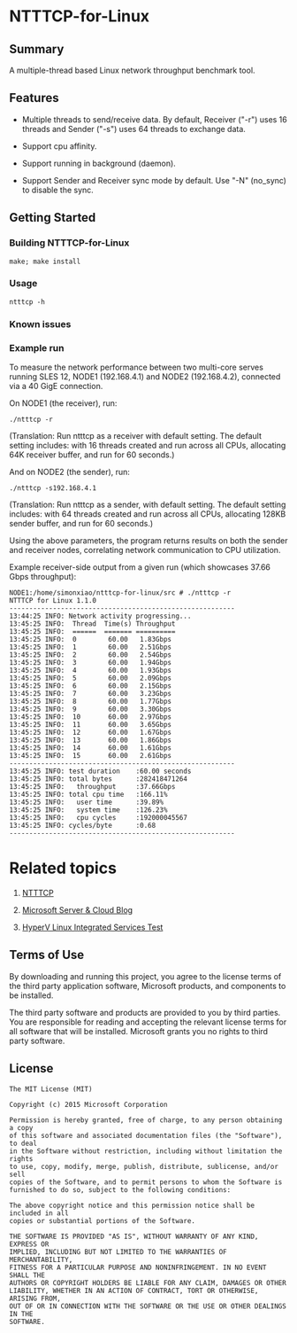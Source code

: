 # NTTTCP-for-Linux

## Summary

A multiple-thread based Linux network throughput benchmark tool.

## Features

* Multiple threads to send/receive data. By default, Receiver ("-r") uses 16 threads and Sender ("-s") uses 64 threads to exchange data.

* Support cpu affinity.

* Support running in background (daemon).

* Support Sender and Receiver sync mode by default. Use "-N" (no_sync) to disable the sync.


## Getting Started


### Building NTTTCP-for-Linux ###

	make; make install

### Usage
	
	ntttcp -h

### Known issues

 

### Example run

To measure the network performance between two multi-core serves running SLES 12, NODE1 (192.168.4.1) and NODE2 (192.168.4.2), connected via a 40 GigE connection. 

On NODE1 (the receiver), run:
```
./ntttcp -r
```
(Translation: Run ntttcp as a receiver with default setting. The default setting includes: with 16 threads created and run across all CPUs, allocating 64K receiver buffer, and run for 60 seconds.)

And on NODE2 (the sender), run:
```
./ntttcp -s192.168.4.1
```
(Translation: Run ntttcp as a sender, with default setting. The default setting includes: with 64 threads created and run across all CPUs, allocating 128KB sender buffer, and run for 60 seconds.)

Using the above parameters, the program returns results on both the sender and receiver nodes, correlating network communication to CPU utilization.  

Example receiver-side output from a given run (which showcases 37.66 Gbps throughput):

```
NODE1:/home/simonxiao/ntttcp-for-linux/src # ./ntttcp -r
NTTTCP for Linux 1.1.0
---------------------------------------------------------
13:44:25 INFO: Network activity progressing...
13:45:25 INFO:  Thread  Time(s) Throughput
13:45:25 INFO:  ======  ======= ==========
13:45:25 INFO:  0        60.00   1.83Gbps
13:45:25 INFO:  1        60.00   2.51Gbps
13:45:25 INFO:  2        60.00   2.54Gbps
13:45:25 INFO:  3        60.00   1.94Gbps
13:45:25 INFO:  4        60.00   1.93Gbps
13:45:25 INFO:  5        60.00   2.09Gbps
13:45:25 INFO:  6        60.00   2.15Gbps
13:45:25 INFO:  7        60.00   3.23Gbps
13:45:25 INFO:  8        60.00   1.77Gbps
13:45:25 INFO:  9        60.00   3.30Gbps
13:45:25 INFO:  10       60.00   2.97Gbps
13:45:25 INFO:  11       60.00   3.65Gbps
13:45:25 INFO:  12       60.00   1.67Gbps
13:45:25 INFO:  13       60.00   1.86Gbps
13:45:25 INFO:  14       60.00   1.61Gbps
13:45:25 INFO:  15       60.00   2.61Gbps
---------------------------------------------------------
13:45:25 INFO: test duration    :60.00 seconds
13:45:25 INFO: total bytes      :282418471264
13:45:25 INFO:   throughput     :37.66Gbps
13:45:25 INFO: total cpu time   :166.11%
13:45:25 INFO:   user time      :39.89%
13:45:25 INFO:   system time    :126.23%
13:45:25 INFO:   cpu cycles     :192000045567
13:45:25 INFO: cycles/byte      :0.68
---------------------------------------------------------
```

# Related topics

1. [NTTTCP](https://gallery.technet.microsoft.com/NTttcp-Version-528-Now-f8b12769)

2. [Microsoft Server & Cloud Blog](http://blogs.technet.com/b/server-cloud/)

3. [HyperV Linux Integrated Services Test](https://github.com/LIS/lis-test)


## Terms of Use

By downloading and running this project, you agree to the license terms of the third party application software, Microsoft products, and components to be installed. 

The third party software and products are provided to you by third parties. You are responsible for reading and accepting the relevant license terms for all software that will be installed. Microsoft grants you no rights to third party software.


## License

```
The MIT License (MIT)

Copyright (c) 2015 Microsoft Corporation

Permission is hereby granted, free of charge, to any person obtaining a copy
of this software and associated documentation files (the "Software"), to deal
in the Software without restriction, including without limitation the rights
to use, copy, modify, merge, publish, distribute, sublicense, and/or sell
copies of the Software, and to permit persons to whom the Software is
furnished to do so, subject to the following conditions:

The above copyright notice and this permission notice shall be included in all
copies or substantial portions of the Software.

THE SOFTWARE IS PROVIDED "AS IS", WITHOUT WARRANTY OF ANY KIND, EXPRESS OR
IMPLIED, INCLUDING BUT NOT LIMITED TO THE WARRANTIES OF MERCHANTABILITY,
FITNESS FOR A PARTICULAR PURPOSE AND NONINFRINGEMENT. IN NO EVENT SHALL THE
AUTHORS OR COPYRIGHT HOLDERS BE LIABLE FOR ANY CLAIM, DAMAGES OR OTHER
LIABILITY, WHETHER IN AN ACTION OF CONTRACT, TORT OR OTHERWISE, ARISING FROM,
OUT OF OR IN CONNECTION WITH THE SOFTWARE OR THE USE OR OTHER DEALINGS IN THE
SOFTWARE.
```
